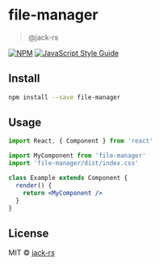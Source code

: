 # file-manager

> @jack-rs

[![NPM](https://img.shields.io/npm/v/file-manager.svg)](https://www.npmjs.com/package/file-manager) [![JavaScript Style Guide](https://img.shields.io/badge/code_style-standard-brightgreen.svg)](https://standardjs.com)

## Install

```bash
npm install --save file-manager
```

## Usage

```jsx
import React, { Component } from 'react'

import MyComponent from 'file-manager'
import 'file-manager/dist/index.css'

class Example extends Component {
  render() {
    return <MyComponent />
  }
}
```

## License

MIT © [jack-rs](https://github.com/jack-rs)
